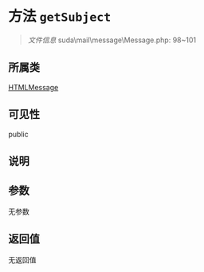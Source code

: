 # 方法 `getSubject`

> *文件信息* suda\mail\message\Message.php: 98~101

## 所属类 

[HTMLMessage](../HTMLMessage.md)

## 可见性

 public 

## 说明



## 参数


无参数


## 返回值

无返回值
